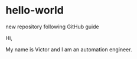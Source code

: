 # hello-world
new repository following GitHub guide

Hi,

My name is Victor and I am an automation engineer.
